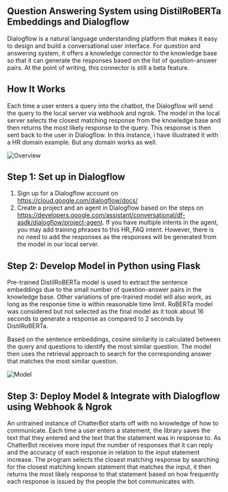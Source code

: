 ## Question Answering System using DistilRoBERTa Embeddings and Dialogflow

Dialogflow is a natural language understanding platform that makes it easy to design and build a conversational user interface. For question and answering system, it offers a knowledge connector to the knowledge base so that it can generate the responses based on the list of question-answer pairs. At the point of writing, this connector is still a beta feature.

## How It Works
Each time a user enters a query into the chatbot, the Dialogflow will send the query to the local server via webhook and ngrok. The model in the local server selects the closest matching response from the knowledge base and then returns the most likely response to the query. This response is then sent back to the user in Dialogflow. In this instance, i have illustrated it with a HR domain example. But any domain works as well.

![Overview](https://user-images.githubusercontent.com/85472923/121799695-166b7580-cc60-11eb-92dc-770bac62cc84.jpg)

## Step 1: Set up in Dialogflow 
1) Sign up for a Dialogflow account on https://cloud.google.com/dialogflow/docs/
2) Create a project and an agent in Dialogflow based on the steps on https://developers.google.com/assistant/conversational/df-asdk/dialogflow/project-agent. 
If you have multiple intents in the agent, you may add training phrases to this HR_FAQ intent. However, there is no need to add the responses as the responses will be generated from the model in our local server.
 
## Step 2: Develop Model in Python using Flask 
Pre-trained DistilRoBERTa model is used to extract the sentence embeddings due to the small number of question-answer pairs in the knowledge base. Other variations of pre-trained model will also work, as long as the response time is within reasonable time limit. RoBERTa model was considered but not selected as the final model as it took about 16 seconds to generate a response as compared to 2 seconds by DistilRoBERTa.

Based on the sentence embeddings, cosine similarity is calculated between the query and questions to identify the most similar question. The model then uses the retrieval approach to search for the corresponding answer that matches the most similar question. 

![Model](https://user-images.githubusercontent.com/85472923/121800851-b75d2f00-cc66-11eb-9fbd-c93931475941.jpg)

## Step 3: Deploy Model & Integrate with Dialogflow using Webhook & Ngrok


An untrained instance of ChatterBot starts off with no knowledge of how to communicate. Each time a user enters a statement, the library saves the text that they entered and the text that the statement was in response to. As ChatterBot receives more input the number of responses that it can reply and the accuracy of each response in relation to the input statement increase. The program selects the closest matching response by searching for the closest matching known statement that matches the input, it then returns the most likely response to that statement based on how frequently each response is issued by the people the bot communicates with.
